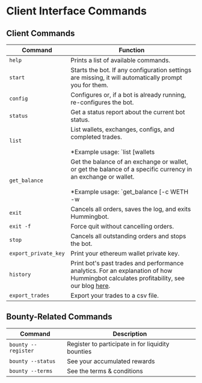 # Client Interface Commands

## Client Commands

| Command | Function |
|---------|----------|
| `help` | Prints a list of available commands.
| `start` | Starts the bot. If any configuration settings are missing, it will automatically prompt you for them.
| `config` | Configures or, if a bot is already running, re-configures the bot.
| `status` | Get a status report about the current bot status.
| `list` | List wallets, exchanges, configs, and completed trades.<br/><br/>*Example usage: `list [wallets|exchanges|configs|trades]`*
| `get_balance` | Get the balance of an exchange or wallet, or get the balance of a specific currency in an exchange or wallet.<br/><br/>*Example usage: `get_balance [-c WETH -w|-c ETH -e binance]` to show available WETH balance in the Ethereum wallet and ETH balance in Binance, respectively*.
| `exit`| Cancels all orders, saves the log, and exits Hummingbot.
|`exit -f`| Force quit without cancelling orders.
| `stop` | Cancels all outstanding orders and stops the bot.
|`export_private_key`| Print your ethereum wallet private key.
|`history`| Print bot's past trades and performance analytics. For an explanation of how Hummingbot calculates profitability, see our blog [here](https://hummingbot.io/blog/2019-07-measure-performance-crypto-trading/#tldr).
|`export_trades`| Export your trades to a csv file.

## Bounty-Related Commands

| Command | Description |
|-------- | ----------- |
| `bounty --register` | Register to participate in for liquidity bounties
| `bounty --status` | See your accumulated rewards
| `bounty --terms` | See the terms & conditions
